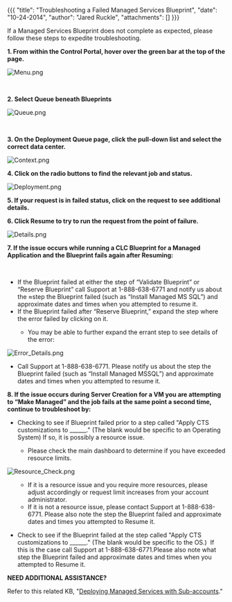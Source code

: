 {{{
  "title": "Troubleshooting a Failed Managed Services Blueprint",
  "date": "10-24-2014",
  "author": "Jared Ruckle",
  "attachments": []
}}}

<p>If a Managed Services Blueprint does not complete as expected, please follow these steps to expedite troubleshooting.</p>
<p><strong>1. From within the Control Portal, hover over the green bar at the top of the page.</strong>
</p>
<p><img src="https://t3n.zendesk.com/attachments/token/U8DbQ8GQAPbqUUC5iz66CKzfe/?name=Menu.png" alt="Menu.png" />
</p>
<p>&nbsp;</p>
<p><strong>2. Select Queue beneath Blueprints</strong>
</p>
<p><img src="https://t3n.zendesk.com/attachments/token/9H29B48xmszIFEY7lO1hpGiK4/?name=Queue.png" alt="Queue.png" />
</p>
<p>&nbsp;</p>
<p><strong>3. On the Deployment Queue page, click the pull-down list and select the correct data center.</strong>
</p>
<p><img src="https://t3n.zendesk.com/attachments/token/HGRaSjuSNpR79phiQH7UVmJOx/?name=Context.png" alt="Context.png" />
</p>
<p><strong>4. Click on the radio buttons to find the relevant job and status.</strong>
</p>
<p><img src="https://t3n.zendesk.com/attachments/token/COvAYHehl5K2B1wFKqeBsfkG3/?name=Deployment.png" alt="Deployment.png" />
</p>
<p><strong>5. If your request is in failed status, click on the request to see additional details.&nbsp;</strong>
</p>
<p><strong>6. Click Resume to try to run the request from the point of failure.</strong>
</p>
<p><img src="https://t3n.zendesk.com/attachments/token/AS0hlgmJ5GDtwjovfrorTGZ1z/?name=Details.png" alt="Details.png" />&nbsp;</p>
<p><strong>7. If the issue occurs while running a CLC Blueprint for a Managed Application and the Blueprint fails again after Resuming:&nbsp;</strong>
</p>
<p>&nbsp;</p>
<ul>
  <li>If the Blueprint failed at either the step of “Validate Blueprint” or “Reserve Blueprint” call Support at 1-888-638-6771 and notify us about the ≈step the Blueprint failed (such as “Install Managed MS SQL”) and approximate dates and times when you attempted
    to resume it.</li>
  <li>If the Blueprint failed after “Reserve Blueprint,” expand the step where the error failed by clicking on it.</li>
</ul>
<ol>
  <ul>
    <li>You may be able to further expand the errant step to see details of the error:</li>
  </ul>
</ol>
<p><img src="https://t3n.zendesk.com/attachments/token/8L7RLq5vFql23Ai1M2rWlKRdi/?name=Error_Details.png" alt="Error_Details.png" />
</p>
<ul>
  <li>Call Support at 1-888-638-6771. Please notify us about the step the Blueprint failed (such as “Install Managed MSSQL”) and approximate dates and times when you attempted to resume it.</li>
</ul>
<p><strong>8. If the issue occurs during Server Creation for a VM you are attempting to “Make Managed” and the job fails at the same point a second time, continue to troubleshoot by:</strong>
</p>
<ul>
  <li>Checking to see if Blueprint failed prior to a step called "Apply CTS customizations to ______." (The blank would be specific to an Operating System) If so, it is possibly a resource issue.</li>
  <ul>
    <li>Please check the main dashboard to determine if you have exceeded resource limits.</li>
  </ul>
</ul>
<p><img src="https://t3n.zendesk.com/attachments/token/8Zk9V4VvIYIhGI2ZcUAbvXRax/?name=Resource_Check.png" alt="Resource_Check.png" />
</p>
<ul>
  <ul>
    <li>If it is a resource issue and you require more resources, please adjust accordingly or request limit increases from your account administrator.</li>
    <li>If it is not a resource issue, please contact Support at 1-888-638-6771. Please also note the step the Blueprint failed and approximate dates and times you attempted to Resume it.</li>
  </ul>
</ul>
<ul>
  <li>Check to see if the Blueprint failed at the step called "Apply CTS customizations to ______." (The blank would be specific to the OS.) &nbsp;If this is the case call Support at 1-888-638-6771.Please also note what step the Blueprint failed and approximate
    dates and times when you attempted to Resume it.</li>
</ul>
<p><strong>NEED ADDITIONAL ASSISTANCE?</strong>
</p>
<p>Refer to this related KB, "<a href="https://t3n.zendesk.com/entries/46770424-Deploying-Managed-Services-within-Sub-Accounts" target="_blank">Deploying Managed Services with Sub-accounts</a>."</p>